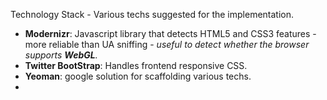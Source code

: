   Technology Stack - Various techs suggested for the implementation. 
  
  * **Modernizr**: Javascript library that detects HTML5 and CSS3 features - more reliable than UA sniffing - *useful to detect whether the browser supports **WebGL**.*
  * **Twitter BootStrap**: Handles frontend responsive CSS. 
  * **Yeoman**: google solution for scaffolding various techs. 
  * 
